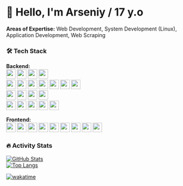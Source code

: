 # 👋 Hello, I'm Arseniy / 17 y.o

**Areas of Expertise:** Web Development, System Development (Linux), Application Development, Web Scraping

### 🛠️ Tech Stack

**Backend:**
  </br>
  <img src="https://img.shields.io/badge/C%23-239120?logo=c-sharp&logoColor=white" height="25">
  <img src="https://img.shields.io/badge/PHP-777BB4?logo=php&logoColor=white" height="25">
  <img src="https://img.shields.io/badge/C%2B%2B-00599C?logo=c%2B%2B&logoColor=white" height="25">
  <img src="https://img.shields.io/badge/Python-3776AB?logo=python&logoColor=white" height="25">
  </br>
    <img src="https://img.shields.io/badge/.NET-512BD4?logo=.net&logoColor=white" height="25"> 
  <img src="https://img.shields.io/badge/ASP.NET_MVC-5C2D91?logo=.net&logoColor=white" height="25">
  <img src="https://img.shields.io/badge/Razor_Pages-512BD4?logo=.net&logoColor=white" height="25">
  <img src="https://img.shields.io/badge/REST_API-FF6C37?logo=postman&logoColor=white" height="25">
  <img src="https://img.shields.io/badge/EF_Core-512BD4?logo=.net&logoColor=white" height="25">
  <img src="https://img.shields.io/badge/Symfony-000000?logo=symfony&logoColor=white" height="25">
  <img src="https://img.shields.io/badge/Doctrine-000000?logo=doctrine&logoColor=white" height="25">
  </br>
  <img src="https://img.shields.io/badge/Qt-41CD52?logo=qt&logoColor=white" height="25">
  <img src="https://img.shields.io/badge/CMake-064F8C?logo=cmake&logoColor=white" height="25">
  <img src="https://img.shields.io/badge/ODB-000000?logo=odb&logoColor=white" height="25">
  <img src="https://img.shields.io/badge/BeautifulSoup4-000000?logo=python&logoColor=white" height="25">
  </br>
  <img src="https://img.shields.io/badge/PostgreSQL-4169E1?logo=postgresql&logoColor=white" height="25">
  <img src="https://img.shields.io/badge/Docker-2496ED?logo=docker&logoColor=white" height="25">
  <img src="https://img.shields.io/badge/Nginx-009639?logo=nginx&logoColor=white" height="25">
  <img src="https://img.shields.io/badge/Linux-FCC624?logo=linux&logoColor=black" height="25">
  <img src="https://img.shields.io/badge/GNU%20Bash-4EAA25?logo=gnu-bash&logoColor=white" height="25">

**Frontend:**
  </br>
  <img src="https://img.shields.io/badge/JavaScript-F7DF1E?logo=javascript&logoColor=black" height="25">
  <img src="https://img.shields.io/badge/TypeScript-3178C6?logo=typescript&logoColor=white" height="25">
  <img src="https://img.shields.io/badge/React-61DAFB?logo=react&logoColor=black" height="25">
  <img src="https://img.shields.io/badge/HTML5-E34F26?logo=html5&logoColor=white" height="25">
  <img src="https://img.shields.io/badge/CSS3-1572B6?logo=css3&logoColor=white" height="25">
  <img src="https://img.shields.io/badge/Tailwind_CSS-06B6D4?logo=tailwind-css&logoColor=white" height="25">
  <img src="https://img.shields.io/badge/Bootstrap-7952B3?logo=bootstrap&logoColor=white" height="25">
  <img src="https://img.shields.io/badge/Twig-000000?logo=twig&logoColor=white" height="25">
  <img src="https://img.shields.io/badge/Razor-512BD4?logo=.net&logoColor=white" height="25">
  </br>
### 🔥 Activity Stats

[![GitHub Stats](https://github-readme-stats.vercel.app/api?username=senyich&show_icons=true&theme=radical)](https://github.com/senyich)
</br>
[![Top Langs](https://github-readme-stats.vercel.app/api/top-langs/?username=senyich&layout=compact&theme=radical)](https://github.com/senyich)

[![wakatime](https://wakatime.com/badge/user/senyich.svg)](https://wakatime.com/@senyich)
